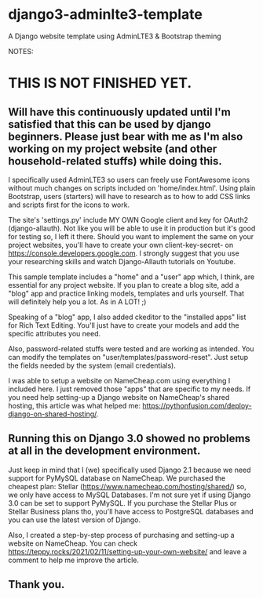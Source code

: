 # django3-adminlte3-template
A Django website template using AdminLTE3 &amp; Bootstrap theming

NOTES:
# THIS IS NOT FINISHED YET. #
## Will have this continuously updated until I'm satisfied that this can be used by django beginners. Please just bear with me as I'm also working on my project website (and other household-related stuffs) while doing this. ##

I specifically used AdminLTE3 so users can freely use FontAwesome icons without much changes on scripts included on 'home/index.html'.
Using plain Bootstrap, users (starters) will have to research as to how to add CSS links and scripts first for the icons to work.

The site's 'settings.py' include MY OWN Google client and key for OAuth2 (django-allauth). Not like you will be able to use it in production but it's good for testing so, I left it there. Should you want to implement the same on your project websites, you'll have to create your own client-key-secret- on https://console.developers.google.com. I strongly suggest that you use your researching skills and watch Django-Allauth tutorials on Youtube.

This sample template includes a "home" and a "user" app which, I think, are essential for any project website. If you plan to create a blog site, add a "blog" app and practice linking models, templates and urls yourself. That will definitely help you a lot. As in A LOT! ;)

Speaking of a "blog" app, I also added ckeditor to the "installed apps" list for Rich Text Editing. You'll just have to create your models and add the specific attributes you need.

Also, password-related stuffs were tested and are working as intended. You can modify the templates on "user/templates/password-reset". Just setup the fields needed by the system (email credentials).


I was able to setup a website on NameCheap.com using everything I included here. I just removed those "apps" that are specific to my needs.
If you need help setting-up a Django website on NameCheap's shared hosting, this article was what helped me: https://pythonfusion.com/deploy-django-on-shared-hosting/.

## Running this on Django 3.0 showed no problems at all in the development environment.

Just keep in mind that I (we) specifically used Django 2.1 because we need support for PyMySQL database on NameCheap. We purchased the cheapest plan: Stellar (https://www.namecheap.com/hosting/shared/) so, we only have access to MySQL Databases. I'm not sure yet if using Django 3.0 can be set to support PyMySQL. If you purchase the Stellar Plus or Stellar Business plans tho, you'll have access to PostgreSQL databases and you can use the latest version of Django.

Also, I created a step-by-step process of purchasing and setting-up a website on NameCheap. You can check https://teppy.rocks/2021/02/11/setting-up-your-own-website/ and leave a comment to help me improve the article.

## Thank you.
 
